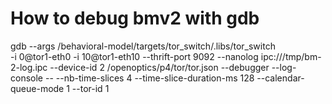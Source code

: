 # How to debug bmv2 with gdb

gdb --args /behavioral-model/targets/tor_switch/.libs/tor_switch \
-i 0@tor1-eth0 -i 10@tor1-eth10 --thrift-port 9092 --nanolog ipc:///tmp/bm-2-log.ipc --device-id 2 /openoptics/p4/tor/tor.json --debugger --log-console -- --nb-time-slices 4 --time-slice-duration-ms 128 --calendar-queue-mode 1 --tor-id 1